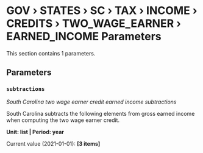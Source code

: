 # GOV › STATES › SC › TAX › INCOME › CREDITS › TWO_WAGE_EARNER › EARNED_INCOME Parameters

This section contains 1 parameters.

## Parameters

### `subtractions`
*South Carolina two wage earner credit earned income subtractions*

South Carolina subtracts the following elements from gross earned income when computing the two wage earner credit.

**Unit: list | Period: year**

Current value (2021-01-01): **[3 items]**

